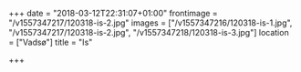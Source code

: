 +++
date = "2018-03-12T22:31:07+01:00"
frontimage = "/v1557347217/120318-is-2.jpg"
images = ["/v1557347216/120318-is-1.jpg", "/v1557347217/120318-is-2.jpg", "/v1557347218/120318-is-3.jpg"]
location = ["Vadsø"]
title = "Is"

+++
